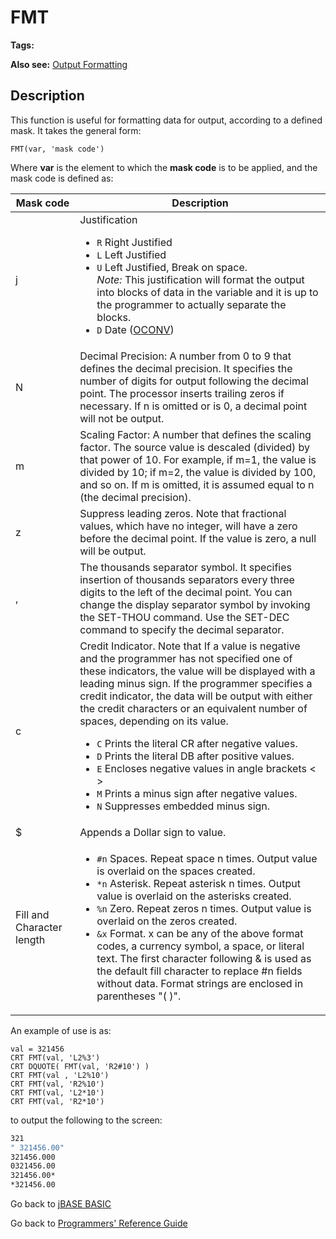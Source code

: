 # FMT

<PageHeader />

**Tags:**
<badge text='text formatting' vertical='middle' />

**Also see:**  [Output Formatting](./../output-formatting/README.md)

## Description

This function is useful for formatting data for output, according to a defined mask. It takes the general form:

```
FMT(var, 'mask code')
```

Where **var** is the element to which the **mask code** is to be applied, and the mask code is defined as:

| Mask code                 | Description                                                                                                                                                                                                                                                                                                                                                                                                                                                                                                                                                                                                                                 |
| ------------------------- | ------------------------------------------------------------------------------------------------------------------------------------------------------------------------------------------------------------------------------------------------------------------------------------------------------------------------------------------------------------------------------------------------------------------------------------------------------------------------------------------------------------------------------------------------------------------------------------------------------------------------------------------- |
| j                         | Justification<ul><li>`R` Right Justified</li><li>`L` Left Justified</li><li>`U` Left Justified, Break on space.<br />_Note:_ This justification will format the output into blocks of data in the variable and it is up to the programmer to actually separate the blocks.</li><li>`D` Date ([OCONV](./../oconv))</li></ul>                                                                                                                                                                                                                                                                                                                 |
| N                         | Decimal Precision: A number from 0 to 9 that defines the decimal precision. It specifies the number of digits for output following the decimal point. The processor inserts trailing zeros if necessary. If n is omitted or is 0, a decimal point will not be output.                                                                                                                                                                                                                                                                                                                                                                       |
| m                         | Scaling Factor: A number that defines the scaling factor. The source value is descaled (divided) by that power of 10. For example, if m=1, the value is divided by 10; if m=2, the value is divided by 100, and so on. If m is omitted, it is assumed equal to n (the decimal precision).                                                                                                                                                                                                                                                                                                                                                   |
| z                         | Suppress leading zeros. Note that fractional values, which have no integer, will have a zero before the decimal point. If the value is zero, a null will be output.                                                                                                                                                                                                                                                                                                                                                                                                                                                                         |
| ,                         | The thousands separator symbol. It specifies insertion of thousands separators every three digits to the left of the decimal point. You can change the display separator symbol by invoking the SET-THOU command. Use the SET-DEC command to specify the decimal separator.                                                                                                                                                                                                                                                                                                                                                                 |
| c                         | Credit Indicator. Note that If a value is negative and the programmer has not specified one of these indicators, the value will be displayed with a leading minus sign. If the programmer specifies a credit indicator, the data will be output with either the credit characters or an equivalent number of spaces, depending on its value.<ul><li>`C` Prints the literal CR after negative values.</li><li>`D` Prints the literal DB after positive values.</li><li>`E` Encloses negative values in angle brackets &lt; &gt;</li><li>`M` Prints a minus sign after negative values.</li><li>`N` Suppresses embedded minus sign.</li></ul> |
| \$                        | Appends a Dollar sign to value.                                                                                                                                                                                                                                                                                                                                                                                                                                                                                                                                                                                                             |
| Fill and Character length | <ul><li>`#n` Spaces. Repeat space n times. Output value is overlaid on the spaces created.</li><li>`*n` Asterisk. Repeat asterisk n times. Output value is overlaid on the asterisks created.</li><li>`%n` Zero. Repeat zeros n times. Output value is overlaid on the zeros created.</li><li>`&x` Format. x can be any of the above format codes, a currency symbol, a space, or literal text. The first character following &amp; is used as the default fill character to replace #n fields without data. Format strings are enclosed in parentheses &quot;( )&quot;.</li></ul>                                                          |

An example of use is as:

``` basic
val = 321456
CRT FMT(val, 'L2%3')
CRT DQUOTE( FMT(val, 'R2#10') )
CRT FMT(val , 'L2%10')
CRT FMT(val, 'R2%10')
CRT FMT(val, 'L2*10')
CRT FMT(val, 'R2*10')
```

to output the following to the screen:

``` bash
321
" 321456.00"
321456.000
0321456.00
321456.00*
*321456.00
```

Go back to [jBASE BASIC](./../README.md)

Go back to [Programmers' Reference Guide](./../../reference-guides/jbc/README.md)

<PageFooter />
